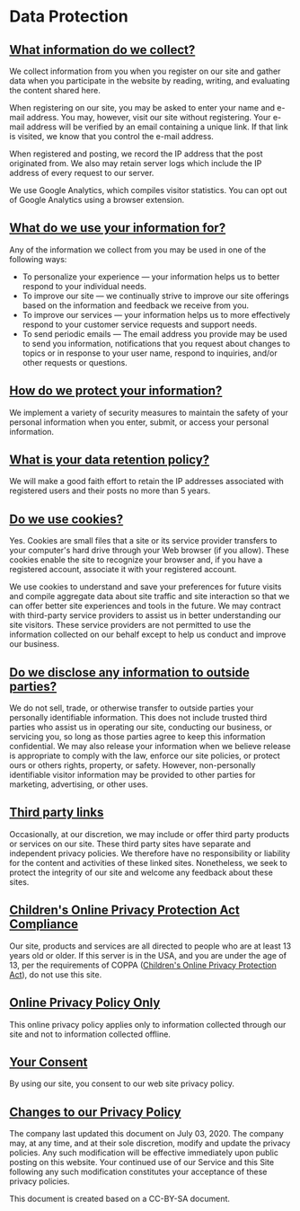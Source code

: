 # Data Protection
<HTML>
<HEAD></HEAD>
<BODY>

## [What information do we collect?](#collect)

We collect information from you when you register on our site and gather data when you participate in the website by reading, writing, and evaluating the content shared here.

When registering on our site, you may be asked to enter your name and e-mail address. You may, however, visit our site without registering. Your e-mail address will be verified by an email containing a unique link. If that link is visited, we know that you control the e-mail address.

When registered and posting, we record the IP address that the post originated from. We also may retain server logs which include the IP address of every request to our server.

We use Google Analytics, which compiles visitor statistics. You can opt out of Google Analytics using a browser extension.

<a name="use"></a>

## [What do we use your information for?](#use)

Any of the information we collect from you may be used in one of the following ways:

* To personalize your experience &mdash; your information helps us to better respond to your individual needs.
* To improve our site &mdash; we continually strive to improve our site offerings based on the information and feedback we receive from you.
* To improve our services &mdash; your information helps us to more effectively respond to your customer service requests and support needs.
* To send periodic emails &mdash; The email address you provide may be used to send you information, notifications that you request about changes to topics or in response to your user name, respond to inquiries, and/or other requests or questions.

<a name="protect"></a>

## [How do we protect your information?](#protect)

We implement a variety of security measures to maintain the safety of your personal information when you enter, submit, or access your personal information.

<a name="data-retention"></a>

## [What is your data retention policy?](#data-retention)

We will make a good faith effort to retain the IP addresses associated with registered users and their posts no more than 5 years.

<a name="cookies"></a>

## [Do we use cookies?](#cookies)

Yes. Cookies are small files that a site or its service provider transfers to your computer's hard drive through your Web browser (if you allow). These cookies enable the site to recognize your browser and, if you have a registered account, associate it with your registered account.

We use cookies to understand and save your preferences for future visits and compile aggregate data about site traffic and site interaction so that we can offer better site experiences and tools in the future. We may contract with third-party service providers to assist us in better understanding our site visitors. These service providers are not permitted to use the information collected on our behalf except to help us conduct and improve our business.

<a name="disclose"></a>

## [Do we disclose any information to outside parties?](#disclose)

We do not sell, trade, or otherwise transfer to outside parties your personally identifiable information. This does not include trusted third parties who assist us in operating our site, conducting our business, or servicing you, so long as those parties agree to keep this information confidential. We may also release your information when we believe release is appropriate to comply with the law, enforce our site policies, or protect ours or others rights, property, or safety. However, non-personally identifiable visitor information may be provided to other parties for marketing, advertising, or other uses.

<a name="third-party"></a>

## [Third party links](#third-party)

Occasionally, at our discretion, we may include or offer third party products or services on our site. These third party sites have separate and independent privacy policies. We therefore have no responsibility or liability for the content and activities of these linked sites. Nonetheless, we seek to protect the integrity of our site and welcome any feedback about these sites.

<a name="coppa"></a>

## [Children's Online Privacy Protection Act Compliance](#coppa)

Our site, products and services are all directed to people who are at least 13 years old or older. If this server is in the USA, and you are under the age of 13, per the requirements of COPPA ([Children's Online Privacy Protection Act](https://en.wikipedia.org/wiki/Children%27s_Online_Privacy_Protection_Act)), do not use this site.

<a name="online"></a>

## [Online Privacy Policy Only](#online)

This online privacy policy applies only to information collected through our site and not to information collected offline.

<a name="consent"></a>

## [Your Consent](#consent)

By using our site, you consent to our web site privacy policy.

<a name="changes"></a>

## [Changes to our Privacy Policy](#changes)

The company last updated this document on July 03, 2020. The company may, at any time, and at their sole discretion, modify and update the privacy policies. Any such modification will be effective immediately upon public posting on this website. Your continued use of our Service and this Site following any such modification constitutes your acceptance of these privacy policies. 

This document is created based on a CC-BY-SA document.

</BODY>
</HTML>